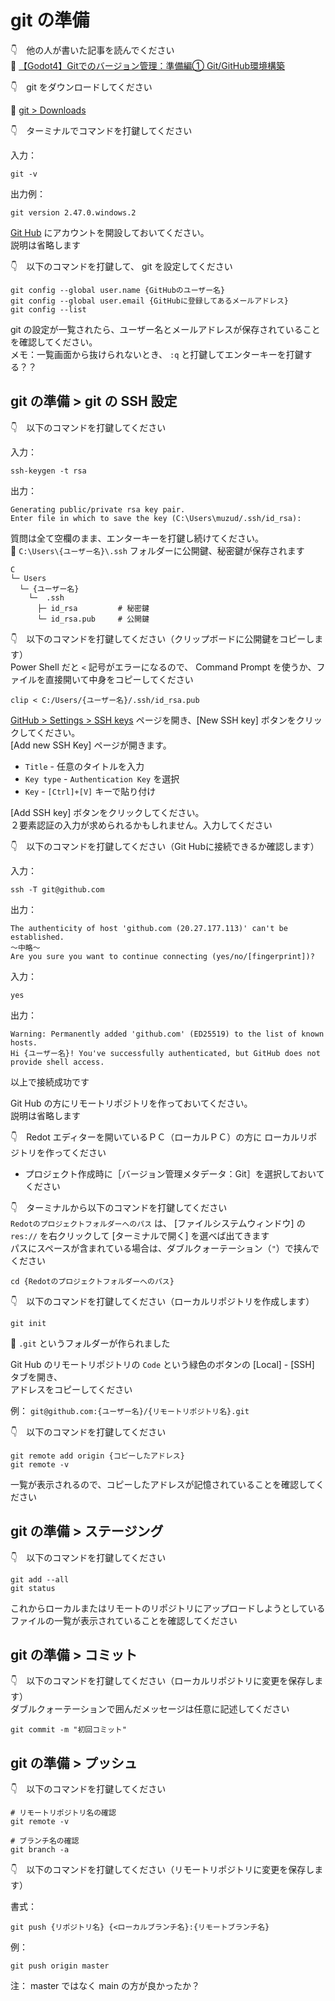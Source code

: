 # git の準備

👇　他の人が書いた記事を読んでください  
📖 [【Godot4】Gitでのバージョン管理：準備編① Git/GitHub環境構築](https://hiramame-gclab.com/godot4_git_part1_inst/)  

👇　git をダウンロードしてください  

📖 [git > Downloads](https://git-scm.com/downloads)  

👇　ターミナルでコマンドを打鍵してください  

入力：  

```shell
git -v
```

出力例：  

```plaintext
git version 2.47.0.windows.2
```

[Git Hub](https://github.com/) にアカウントを開設しておいてください。  
説明は省略します  

👇　以下のコマンドを打鍵して、 git を設定してください  

```shell
git config --global user.name {GitHubのユーザー名}
git config --global user.email {GitHubに登録してあるメールアドレス}
git config --list
```

git の設定が一覧されたら、ユーザー名とメールアドレスが保存されていることを確認してください。  
メモ：一覧画面から抜けられないとき、 `:q` と打鍵してエンターキーを打鍵する？？  

## git の準備 > git の SSH 設定

👇　以下のコマンドを打鍵してください  

入力：  

```shell
ssh-keygen -t rsa
```

出力：  

```plaintext
Generating public/private rsa key pair.
Enter file in which to save the key (C:\Users\muzud/.ssh/id_rsa):
```

質問は全て空欄のまま、エンターキーを打鍵し続けてください。  
📁 `C:\Users\{ユーザー名}\.ssh` フォルダーに公開鍵、秘密鍵が保存されます  

```plaintext
C
└─ Users
  └─ {ユーザー名}
	└─  .ssh
	  ├─ id_rsa			# 秘密鍵
	  └─ id_rsa.pub		# 公開鍵
```

👇　以下のコマンドを打鍵してください（クリップボードに公開鍵をコピーします）  
Power Shell だと `<` 記号がエラーになるので、 Command Prompt を使うか、ファイルを直接開いて中身をコピーしてください  

```shell
clip < C:/Users/{ユーザー名}/.ssh/id_rsa.pub
```

[GitHub > Settings > SSH keys](https://github.com/settings/ssh) ページを開き、[New SSH key] ボタンをクリックしてください。  
[Add new SSH Key] ページが開きます。  

* `Title` - 任意のタイトルを入力
* `Key type` - `Authentication Key` を選択
* `Key` - `[Ctrl]+[V]` キーで貼り付け

[Add SSH key] ボタンをクリックしてください。  
２要素認証の入力が求められるかもしれません。入力してください  

👇　以下のコマンドを打鍵してください（Git Hubに接続できるか確認します）  

入力：  

```shell
ssh -T git@github.com
```

出力：  

```plaintext
The authenticity of host 'github.com (20.27.177.113)' can't be established.
～中略～
Are you sure you want to continue connecting (yes/no/[fingerprint])?
```

入力：  

```shell
yes
```

出力：  

```plaintext
Warning: Permanently added 'github.com' (ED25519) to the list of known hosts.
Hi {ユーザー名}! You've successfully authenticated, but GitHub does not provide shell access.
```

以上で接続成功です  

Git Hub の方にリモートリポジトリを作っておいてください。  
説明は省略します  

👇　Redot エディターを開いているＰＣ（ローカルＰＣ）の方に
ローカルリポジトリを作ってください  

* プロジェクト作成時に［バージョン管理メタデータ：Git］を選択しておいてください

👇　ターミナルから以下のコマンドを打鍵してください  
`Redotのプロジェクトフォルダーへのパス` は、 [ファイルシステムウィンドウ] の `res://` を右クリックして [ターミナルで開く] を選べば出てきます  
パスにスペースが含まれている場合は、ダブルクォーテーション（`"`）で挟んでください  

```shell
cd {Redotのプロジェクトフォルダーへのパス}
```

👇　以下のコマンドを打鍵してください（ローカルリポジトリを作成します）  

```shell
git init
```

📁 `.git` というフォルダーが作られました  

Git Hub のリモートリポジトリの `Code` という緑色のボタンの [Local] - [SSH] タブを開き、  
アドレスをコピーしてください  

例： `git@github.com:{ユーザー名}/{リモートリポジトリ名}.git`  

👇　以下のコマンドを打鍵してください  

```shell
git remote add origin {コピーしたアドレス}
git remote -v
```

一覧が表示されるので、コピーしたアドレスが記憶されていることを確認してください  

## git の準備 > ステージング

👇　以下のコマンドを打鍵してください  

```shell
git add --all
git status
```

これからローカルまたはリモートのリポジトリにアップロードしようとしているファイルの一覧が表示されていることを確認してください  

## git の準備 > コミット

👇　以下のコマンドを打鍵してください（ローカルリポジトリに変更を保存します）  
ダブルクォーテーションで囲んだメッセージは任意に記述してください  

```shell
git commit -m "初回コミット"
```

## git の準備 > プッシュ

👇　以下のコマンドを打鍵してください  

```shell
# リモートリポジトリ名の確認
git remote -v

# ブランチ名の確認
git branch -a
```

👇　以下のコマンドを打鍵してください（リモートリポジトリに変更を保存します）  

書式：  

```shell
git push {リポジトリ名} {<ローカルブランチ名}:{リモートブランチ名}
```

例：  

```shell
git push origin master
```

注： master ではなく main の方が良かったか？  
